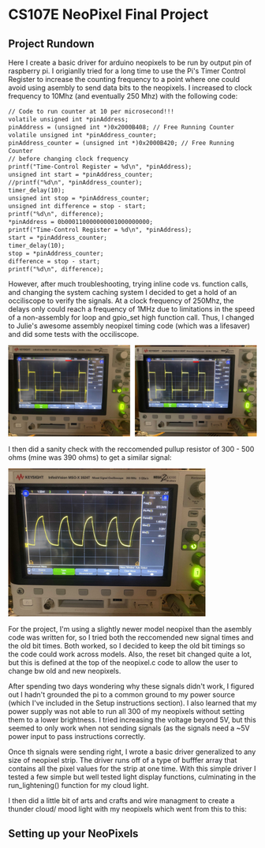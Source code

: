 # CS107E NeoPixel Final Project

## Project Rundown 
Here I create a basic driver for arduino neopixels to be run by output pin of raspberry pi. I origianlly tried for a long time to use the Pi's Timer Control Register to increase the counting frequency to a point where one could avoid using asembly to send data bits to the neopixels. I increased to clock frequency to 10Mhz (and eventually 250 Mhz) with the following code: 
```
// Code to run counter at 10 per microsecond!!!
volatile unsigned int *pinAddress;
pinAddress = (unsigned int *)0x2000B408; // Free Running Counter
volatile unsigned int *pinAddress_counter;
pinAddress_counter = (unsigned int *)0x2000B420; // Free Running Counter
// before changing clock frequency
printf("Time-Control Register = %d\n", *pinAddress);
unsigned int start = *pinAddress_counter;
//printf("%d\n", *pinAddress_counter);
timer_delay(10);
unsigned int stop = *pinAddress_counter;
unsigned int difference = stop - start;
printf("%d\n", difference);
*pinAddress = 0b000110000000001000000000;
printf("Time-Control Register = %d\n", *pinAddress);
start = *pinAddress_counter;
timer_delay(10);
stop = *pinAddress_counter;
difference = stop - start;
printf("%d\n", difference);
```
However, after much troubleshooting, trying inline code vs. function calls, and changing the system caching system I decided to get a hold of an occiliscope to verify the signals. At a clock frequency of 250Mhz, the delays only could reach a frequency of 1MHz due to limitations in the speed of a non-assembly for loop and gpio_set high function call. Thus, I changed to Julie's awesome assembly neopixel timing code (which was a lifesaver) and did some tests with the occiliscope. 

<img src="./images/zero_and_one_bits.jpg" width="1000"/>

I then did a sanity check with the reccomended pullup resistor of 300 - 500 ohms (mine was 390 ohms) to get a similar signal: 

<img src="./images/bits_with_pullup_resistor.jpg" width="400"/>

For the project, I'm using a slightly newer model neopixel than the asembly code was written for, so I tried both the reccomended new signal times and the old bit times. Both worked, so I decided to keep the old bit timings so the code could work across models. Also, the reset bit changed quite a lot, but this is defined at the top of the neopixel.c code to allow the user to change bw old and new neopixels. 

After spending two days wondering why these signals didn't work, I figured out I hadn't grounded the pi to a common ground to my power source (which I've included in the Setup instructions section). I also learned that my power supply was not able to run all 300 of my neopixels without setting them to a lower brightness. I tried increasing the voltage beyond 5V, but this seemed to only work when not sending signals (as the signals need a ~5V power input to pass instructions correctly. 

Once th signals were sending right, I wrote a basic driver generalized to any size of neopixel strip. The driver runs off of a type of bufffer array that contains all the pixel values for the strip at one time. With this simple driver I tested a few simple but well tested light display functions, culminating in the run_lightening() function for my cloud light. 

I then did a little bit of arts and crafts and wire managment to create a thunder cloud/ mood light with my neopixels which went from this to this: 

## Setting up your NeoPixels
